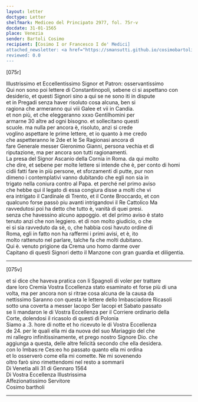 ```yaml
---
layout: letter
doctype: Letter
shelfmark: Mediceo del Principato 2977, fol. 75r-v
docdate: 31-01-1565
place: Venezia
sender: Bartoli Cosimo
recipient: [Cosimo I or Francesco I de' Medici]
attached_newsletter: <a href="https://smansutti.github.io/cosimobartoli/texts/3079_061/">3079_061</a>
reviewed: 0.0
---
```


[075r]  
  
  
Illustrissimo et Eccellentissimo Signor et Patron: osservantissimo  
Qui non sono poi lettere di Constantinopoli, sebene ci si aspettano con  
desiderio, et questi Signori sino a qui se ne sono iti in dispute  
et in Pregadi senza haver risoluto cosa alcuna, ben si  
ragiona che armeranno qui viii Galee et vii in Candia.  
et non più, et che eleggeranno xxxo Gentilhomini per  
armarne 30 altre ad ogni bisogno. et sollecitano questi  
scuole. ma nulla per ancora è, risoluto, anzi si crede  
voglino aspettare le prime lettere, et io quanto à me credo  
che aspetteranno le 2de et le Se Ragionasi ancora di  
fare Generale messer Gieronimo Gianni, persona vechia et di  
riputazione, ma per ancora son tutti ragionamenti.  
La presa del Signor Ascanio della Cornia in Roma. da qui molto  
che dire, et sebene per molte lettere si intende che è, per conto di homi  
cidii fatti fare in più persone, et sforzamenti di putte, pur non  
dimeno i contemplativi vanno dubitando che egli non sia in  
trigato nella coniura contro al Papa. et perché nel primo aviso  
che hebbe qui il legato di essa congiura disse a molti che vi  
era intrigato il Cardinale di Trento, et il Conte Broccardo, et con  
qualcuno forse passò piu avanti intrigandovi il Re Cattolico Ma  
ravvedutosi poi ha detto che tutto è, vanità di quei presi.  
senza che havessino alcuno appoggio. et del primo aviso è stato  
tenuto anzi che non leggiero. et di non molto giudicio, o che  
ei si sia ravveduto da sè, o, che habbia cosi havuto ordine di  
Roma, egli in fatto non ha raffermi i primi avisi, et è, ito  
molto rattenuto nel parlare, talche fa che molti dubitano.  
Qui è. venuto prigione da Crema uno homo darme over  
Capitano di questi Signori detto il Manzone con gran guardia et diligentia.  
  
---  

[075v]  
  
  
et si dice che haveva pratica con li Spagnoli di voler per trattare  
dare loro Cremia Vostra Eccellenza stato esaminato et forse più di una  
volta, ma per ancora non si ritrae cosa alcuna de la causa da  
nettissimo Saranno con questa le lettere dello Imbasciadore Ricasoli  
sotto una coverta a messer Iacopo Ser Iacopi et Sabato passato  
se li mandaron le di Vostra Eccellenza per il Corriere ordinario della  
Corte, dolendosi il ricasolo di questi dì Polonia  
Siamo a .3. hore di notte et ho ricevuto le di Vostra Eccellenza  
de 24. per le quali ella mi da nuova del suo Mariaggio del che  
mi rallegro infinitissinamente, et prego nostro Signore Dio. che  
aggiunga a questa, delle altre felicità secondo che ella desidera.  
con lo Imbas:re Ces:eo ho passato quanto ella mi ordina  
et lo osserverò come ella mi comette. Ne mi sovenendo  
oltro farò sino rimettendomi nel resto a sommarii  
Di Venetia alli 31 di Gennaro 1564  
Di Vostra Eccellenza Illustrissima  
Affezionatissimo Servitore  
Cosimo bartholi  
  
---  

